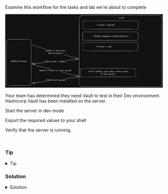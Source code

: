 Examine this workflow for the tasks and lab we're about to complete

![workflow](../assets/ansible-workflow.png)

Your team has determined they need Vault to test in their Dev environment. Hashicorp Vault has been installed on the server. 

Start the server in dev mode

Export the required values to your shell

Verify that the server is running.

<br>

### Tip

<details>
<summary>Tip</summary>

[Getting started with Dev Server](https://developer.hashicorp.com/vault/tutorials/getting-started/getting-started-dev-server)

</details>

### Solution
<details>
<summary>Solution</summary>

Start the Vault server in dev mode.

```plain
vault server -dev &
```{{exec}}

Export the values you need. These can be found in the output of the above command

```plain
export VAULT_ADDR='http://127.0.0.1:8200'
export VAULT_TOKEN=" <token from output> "
```

Verify that the server is running

```plain
vault status
```{{exec}}

Notice the Seal Type and the Sealed value.

Verify the open ports for Vault

```plain
lsof -i :8200
ss -ntulp | grep 820
```{{exec}}

Now that you have the dev vault started you can continue.

</details>